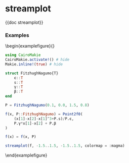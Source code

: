 # streamplot

{{doc streamplot}}

### Examples

\begin{examplefigure}{}
```julia
using CairoMakie
CairoMakie.activate!() # hide
Makie.inline!(true) # hide

struct FitzhughNagumo{T}
    ϵ::T
    s::T
    γ::T
    β::T
end

P = FitzhughNagumo(0.1, 0.0, 1.5, 0.8)

f(x, P::FitzhughNagumo) = Point2f0(
    (x[1]-x[2]-x[1]^3+P.s)/P.ϵ,
    P.γ*x[1]-x[2] + P.β
)

f(x) = f(x, P)

streamplot(f, -1.5..1.5, -1.5..1.5, colormap = :magma)
```
\end{examplefigure}
